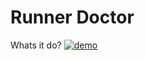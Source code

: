 # Runner Doctor

Whats it do? [![demo](https://github.com/fnctl/runner-dr/actions/workflows/demo.yml/badge.svg?branch=main&event=schedule)](https://github.com/fnctl/runner-dr/actions/workflows/demo.yml)
